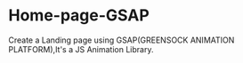 # Home-page-GSAP
Create a Landing page using GSAP(GREENSOCK ANIMATION PLATFORM),It's a JS Animation Library.
